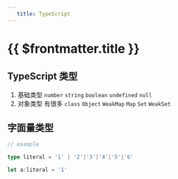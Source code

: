 ```yaml
--- 
   title: TypeScript
---
```


# {{ $frontmatter.title }}
## TypeScript 类型
1. 基础类型 `number` `string` `boolean` `undefined` `null` 
2. 对象类型 有很多 `class` `Object` `WeakMap` `Map` `Set` `WeakSet`

## 字面量类型
```typescript
// example

type literal = '1' | '2'|'3'|'4'|'5'|'6'

let a:literal = '1'

```